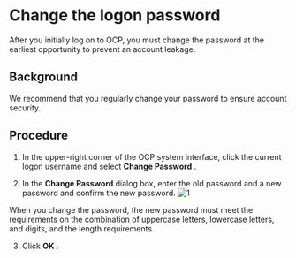 Change the logon password 
==============================================

After you initially log on to OCP, you must change the password at the earliest opportunity to prevent an account leakage. 

Background 
-------------------------------

We recommend that you regularly change your password to ensure account security.

Procedure 
------------------------------

1. In the upper-right corner of the OCP system interface, click the current logon username and select **Change Password** .

   

2. In the **Change Password** dialog box, enter the old password and a new password and confirm the new password. ![1](https://help-static-aliyun-doc.aliyuncs.com/assets/img/en-US/8406798161/p260933.png)

   




When you change the password, the new password must meet the requirements on the combination of uppercase letters, lowercase letters, and digits, and the length requirements.



3. Click **OK** .

   



